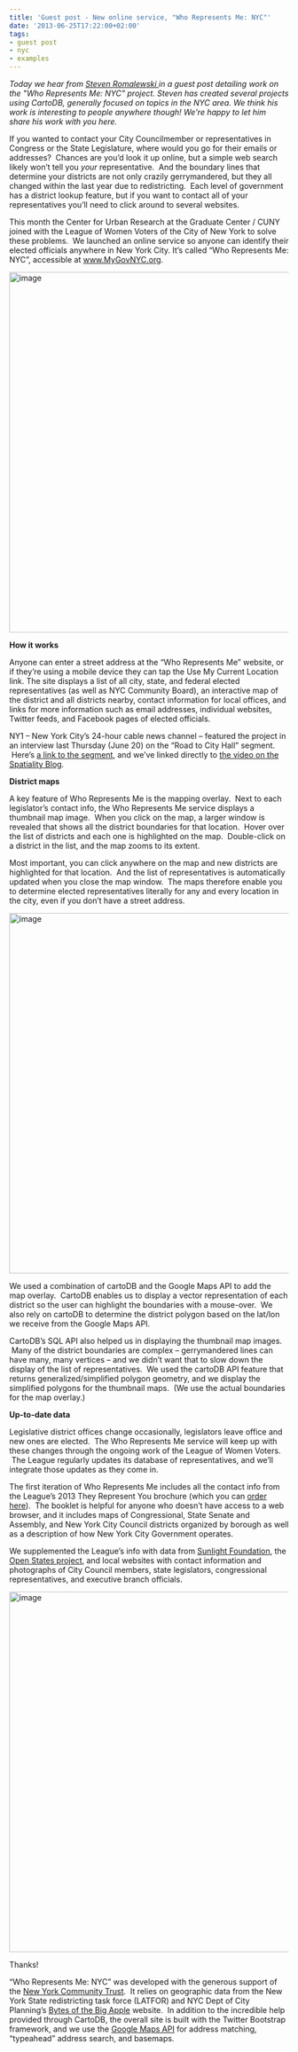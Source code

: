 ```yaml
---
title: 'Guest post - New online service, "Who Represents Me: NYC"'
date: '2013-06-25T17:22:00+02:00'
tags:
- guest post
- nyc
- examples
---
```


_Today we hear from <a href="https://twitter.com/SR_spatial">Steven </a><a href="https://twitter.com/SR_spatial">Romalewski </a>in a guest post detailing work on the "Who Represents Me: NYC" project. Steven has created several projects using CartoDB, generally focused on topics in the NYC area. We think his work is interesting to people anywhere though! We're happy to let him share his work with you here._

If you wanted to contact your City Councilmember or representatives in Congress or the State Legislature, where would you go for their emails or addresses?  Chances are you’d look it up online, but a simple web search likely won’t tell you *your* representative.  And the boundary lines that determine your districts are not only crazily gerrymandered, but they all changed within the last year due to redistricting.  Each level of government has a district lookup feature, but if you want to contact all of your representatives you’ll need to click around to several websites.

This month the Center for Urban Research at the Graduate Center / CUNY joined with the League of Women Voters of the City of New York to solve these problems.  We launched an online service so anyone can identify their elected officials anywhere in New York City. It’s called “Who Represents Me: NYC”, accessible at <a href="http://www.mygovnyc.org/">www.MyGovNYC.org</a>.

<a href="http://mygovnyc.org/?levelofgovt=city&amp;latlng=40.748724,-73.98420499999997"><img alt="image" src="http://i.imgur.com/yG9YPjC.png" width="650px"/></a>

**How it works**

Anyone can enter a street address at the “Who Represents Me” website, or if they’re using a mobile device they can tap the Use My Current Location link. The site displays a list of all city, state, and federal elected representatives (as well as NYC Community Board), an interactive map of the district and all districts nearby, contact information for local offices, and links for more information such as email addresses, individual websites, Twitter feeds, and Facebook pages of elected officials.

NY1 – New York City’s 24-hour cable news channel – featured the project in an interview last Thursday (June 20) on the “Road to City Hall” segment.  Here’s <a href="http://www.ny1.com/content/politics/road_to_city_hall/184211/ny1-online--exploring-new-website-to-aid-voters">a link to the segment</a>, and we’ve linked directly to <a href="http://spatialityblog.com/2013/06/11/who-represents-you-in-nyc/">the video on the Spatiality Blog</a>.

**District maps**

A key feature of Who Represents Me is the mapping overlay.  Next to each legislator’s contact info, the Who Represents Me service displays a thumbnail map image.  When you click on the map, a larger window is revealed that shows all the district boundaries for that location.  Hover over the list of districts and each one is highlighted on the map.  Double-click on a district in the list, and the map zooms to its extent.

Most important, you can click anywhere on the map and new districts are highlighted for that location.  And the list of representatives is automatically updated when you close the map window.  The maps therefore enable you to determine elected representatives literally for any and every location in the city, even if you don’t have a street address.

<a href="http://www.mygovnyc.org/?levelofgovt=city&amp;latlng=40.748724,-73.98420499999997"><img alt="image" src="http://i.imgur.com/KgwZBKk.png" width="650px"/></a>

We used a combination of cartoDB and the Google Maps API to add the map overlay.  CartoDB enables us to display a vector representation of each district so the user can highlight the boundaries with a mouse-over.  We also rely on cartoDB to determine the district polygon based on the lat/lon we receive from the Google Maps API.  

CartoDB’s SQL API also helped us in displaying the thumbnail map images.  Many of the district boundaries are complex – gerrymandered lines can have many, many vertices – and we didn’t want that to slow down the display of the list of representatives.  We used the cartoDB API feature that returns generalized/simplified polygon geometry, and we display the simplified polygons for the thumbnail maps.  (We use the actual boundaries for the map overlay.)

**Up-to-date data**

Legislative district offices change occasionally, legislators leave office and new ones are elected.  The Who Represents Me service will keep up with these changes through the ongoing work of the League of Women Voters.  The League regularly updates its database of representatives, and we’ll integrate those updates as they come in.

The first iteration of Who Represents Me includes all the contact info from the League’s 2013 They Represent You brochure (which you can <a href="http://www.lwvnyc.org/ordercc.html">order here</a>).  The booklet is helpful for anyone who doesn’t have access to a web browser, and it includes maps of Congressional, State Senate and Assembly, and New York City Council districts organized by borough as well as a description of how New York City Government operates.

We supplemented the League’s info with data from <a href="http://sunlightlabs.github.io/congress/#bulk-data">Sunlight Foundation</a>, the <a href="http://openstates.org/">Open States project</a>, and local websites with contact information and photographs of City Council members, state legislators, congressional representatives, and executive branch officials.

<a href="http://www.mygovnyc.org/?levelofgovt=city&amp;latlng=40.748724,-73.98420499999997"><img alt="image" src="http://i.imgur.com/epLXBVo.png" width="650px"/></a>

Thanks!

“Who Represents Me: NYC” was developed with the generous support of the <a href="http://www.nycommunitytrust.org/">New York Community Trust</a>.  It relies on geographic data from the New York State redistricting task force (LATFOR) and NYC Dept of City Planning’s <a href="http://www.nyc.gov/html/dcp/html/bytes/applbyte.shtml">Bytes of the Big Apple</a> website.  In addition to the incredible help provided through CartoDB, the overall site is built with the Twitter Bootstrap framework, and we use the <a href="https://developers.google.com/maps/">Google Maps API</a> for address matching, “typeahead” address search, and basemaps.
